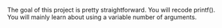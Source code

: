 The goal of this project is pretty straightforward. You will recode printf().
You will mainly learn about using a variable number of arguments.
